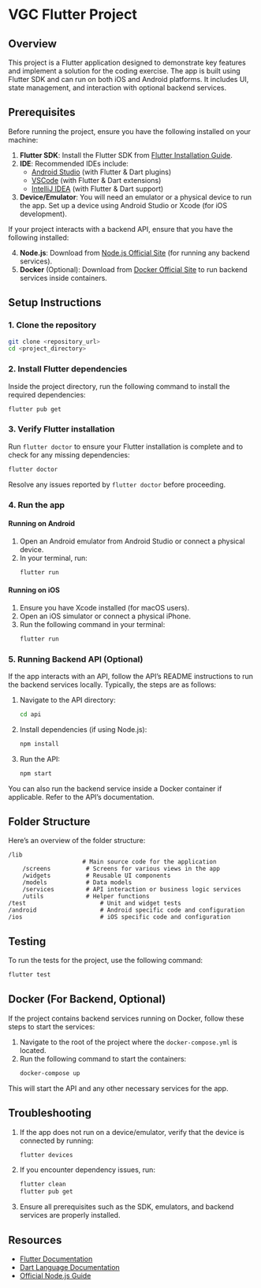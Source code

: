

# VGC Flutter Project

## Overview
This project is a Flutter application designed to demonstrate key features and implement a solution for the coding exercise. The app is built using Flutter SDK and can run on both iOS and Android platforms. It includes UI, state management, and interaction with optional backend services.

## Prerequisites

Before running the project, ensure you have the following installed on your machine:

1. **Flutter SDK**: Install the Flutter SDK from [Flutter Installation Guide](https://docs.flutter.dev/get-started/install).
2. **IDE**: Recommended IDEs include:
    - [Android Studio](https://developer.android.com/studio) (with Flutter & Dart plugins)
    - [VSCode](https://code.visualstudio.com) (with Flutter & Dart extensions)
    - [IntelliJ IDEA](https://www.jetbrains.com/idea/) (with Flutter & Dart support)
3. **Device/Emulator**: You will need an emulator or a physical device to run the app. Set up a device using Android Studio or Xcode (for iOS development).

If your project interacts with a backend API, ensure that you have the following installed:

4. **Node.js**: Download from [Node.js Official Site](https://nodejs.org/en/download/) (for running any backend services).
5. **Docker** (Optional): Download from [Docker Official Site](https://docs.docker.com/get-docker/) to run backend services inside containers.

## Setup Instructions

### 1. Clone the repository
```bash
git clone <repository_url>
cd <project_directory>
```

### 2. Install Flutter dependencies
Inside the project directory, run the following command to install the required dependencies:
```bash
flutter pub get
```

### 3. Verify Flutter installation
Run `flutter doctor` to ensure your Flutter installation is complete and to check for any missing dependencies:
```bash
flutter doctor
```

Resolve any issues reported by `flutter doctor` before proceeding.

### 4. Run the app

#### Running on Android
1. Open an Android emulator from Android Studio or connect a physical device.
2. In your terminal, run:
    ```bash
    flutter run
    ```

#### Running on iOS
1. Ensure you have Xcode installed (for macOS users).
2. Open an iOS simulator or connect a physical iPhone.
3. Run the following command in your terminal:
    ```bash
    flutter run
    ```

### 5. Running Backend API (Optional)

If the app interacts with an API, follow the API’s README instructions to run the backend services locally. Typically, the steps are as follows:

1. Navigate to the API directory:
    ```bash
    cd api
    ```
2. Install dependencies (if using Node.js):
    ```bash
    npm install
    ```
3. Run the API:
    ```bash
    npm start
    ```

You can also run the backend service inside a Docker container if applicable. Refer to the API’s documentation.

## Folder Structure

Here’s an overview of the folder structure:

```
/lib
                     # Main source code for the application
    /screens          # Screens for various views in the app
    /widgets          # Reusable UI components
    /models           # Data models
    /services         # API interaction or business logic services
    /utils            # Helper functions
/test                     # Unit and widget tests
/android                  # Android specific code and configuration
/ios                      # iOS specific code and configuration
```

## Testing

To run the tests for the project, use the following command:
```bash
flutter test
```

## Docker (For Backend, Optional)

If the project contains backend services running on Docker, follow these steps to start the services:

1. Navigate to the root of the project where the `docker-compose.yml` is located.
2. Run the following command to start the containers:
    ```bash
    docker-compose up
    ```

This will start the API and any other necessary services for the app.

## Troubleshooting

1. If the app does not run on a device/emulator, verify that the device is connected by running:
    ```bash
    flutter devices
    ```

2. If you encounter dependency issues, run:
    ```bash
    flutter clean
    flutter pub get
    ```

3. Ensure all prerequisites such as the SDK, emulators, and backend services are properly installed.

## Resources

- [Flutter Documentation](https://docs.flutter.dev/)
- [Dart Language Documentation](https://dart.dev/guides)
- [Official Node.js Guide](https://nodejs.org/en/docs/)
